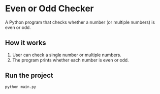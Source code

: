 # Even or Odd Checker

A Python program that checks whether a number (or multiple numbers) is even or odd.

## How it works

1. User can check a single number or multiple numbers.
2. The program prints whether each number is even or odd.

## Run the project

```bash
python main.py
```
